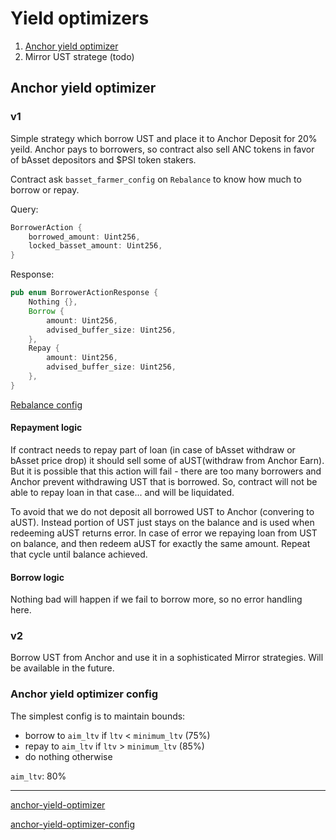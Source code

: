 # Yield optimizers

1. [Anchor yield optimizer](#anchor-yield-optimizer)
2. Mirror UST stratege (todo)

## Anchor yield optimizer

### v1

Simple strategy which borrow UST and place it to Anchor Deposit for 20% yeild.
Anchor pays to borrowers, so contract also sell ANC tokens in favor of bAsset depositors and \$PSI token stakers.

Contract ask `basset_farmer_config` on `Rebalance` to know how much to borrow or repay.

Query:
```rust
BorrowerAction {
    borrowed_amount: Uint256,
    locked_basset_amount: Uint256,
}
```

Response:
```rust
pub enum BorrowerActionResponse {
    Nothing {},
    Borrow {
        amount: Uint256,
        advised_buffer_size: Uint256,
    },
    Repay {
        amount: Uint256,
        advised_buffer_size: Uint256,
    },
}
```

[Rebalance config](#anchor-yield-optimizer-config)

#### Repayment logic

If contract needs to repay part of loan (in case of bAsset withdraw or bAsset price drop) it should sell 
some of aUST(withdraw from Anchor Earn). But it is possible that this action will fail - there are too many borrowers
and Anchor prevent withdrawing UST that is borrowed. So, contract will not be able to repay loan in that case...
and will be liquidated.

To avoid that we do not deposit all borrowed UST to Anchor (convering to aUST). Instead portion of UST just stays on the balance
and is used when redeeming aUST returns error.
In case of error we repaying loan from UST on balance, and then redeem aUST for exactly the same amount. Repeat that cycle until
balance achieved.

#### Borrow logic

Nothing bad will happen if we fail to borrow more, so no error handling here.

### v2

Borrow UST from Anchor and use it in a sophisticated Mirror strategies.
Will be available in the future.

### Anchor yield optimizer config

The simplest config is to maintain bounds:
* borrow to `aim_ltv` if `ltv` < `minimum_ltv` (75%)
* repay to `aim_ltv` if `ltv` > `minimum_ltv` (85%)
* do nothing otherwise

`aim_ltv`: 80%

---

[anchor-yield-optimizer](#anchor-yield-optimizer)

[anchor-yield-optimizer-config](#anchor-yield-optimizer-config)
